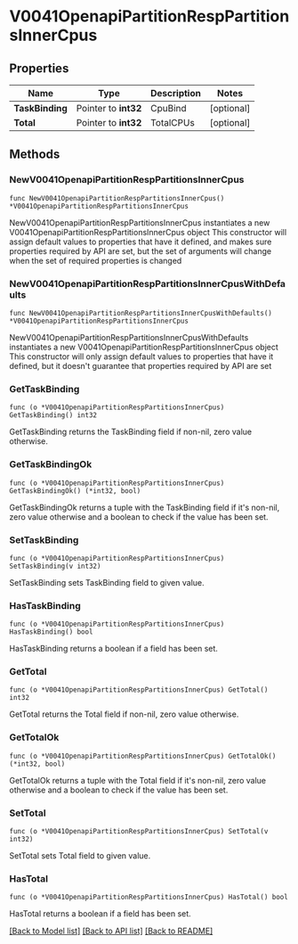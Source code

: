 # V0041OpenapiPartitionRespPartitionsInnerCpus

## Properties

Name | Type | Description | Notes
------------ | ------------- | ------------- | -------------
**TaskBinding** | Pointer to **int32** | CpuBind | [optional] 
**Total** | Pointer to **int32** | TotalCPUs | [optional] 

## Methods

### NewV0041OpenapiPartitionRespPartitionsInnerCpus

`func NewV0041OpenapiPartitionRespPartitionsInnerCpus() *V0041OpenapiPartitionRespPartitionsInnerCpus`

NewV0041OpenapiPartitionRespPartitionsInnerCpus instantiates a new V0041OpenapiPartitionRespPartitionsInnerCpus object
This constructor will assign default values to properties that have it defined,
and makes sure properties required by API are set, but the set of arguments
will change when the set of required properties is changed

### NewV0041OpenapiPartitionRespPartitionsInnerCpusWithDefaults

`func NewV0041OpenapiPartitionRespPartitionsInnerCpusWithDefaults() *V0041OpenapiPartitionRespPartitionsInnerCpus`

NewV0041OpenapiPartitionRespPartitionsInnerCpusWithDefaults instantiates a new V0041OpenapiPartitionRespPartitionsInnerCpus object
This constructor will only assign default values to properties that have it defined,
but it doesn't guarantee that properties required by API are set

### GetTaskBinding

`func (o *V0041OpenapiPartitionRespPartitionsInnerCpus) GetTaskBinding() int32`

GetTaskBinding returns the TaskBinding field if non-nil, zero value otherwise.

### GetTaskBindingOk

`func (o *V0041OpenapiPartitionRespPartitionsInnerCpus) GetTaskBindingOk() (*int32, bool)`

GetTaskBindingOk returns a tuple with the TaskBinding field if it's non-nil, zero value otherwise
and a boolean to check if the value has been set.

### SetTaskBinding

`func (o *V0041OpenapiPartitionRespPartitionsInnerCpus) SetTaskBinding(v int32)`

SetTaskBinding sets TaskBinding field to given value.

### HasTaskBinding

`func (o *V0041OpenapiPartitionRespPartitionsInnerCpus) HasTaskBinding() bool`

HasTaskBinding returns a boolean if a field has been set.

### GetTotal

`func (o *V0041OpenapiPartitionRespPartitionsInnerCpus) GetTotal() int32`

GetTotal returns the Total field if non-nil, zero value otherwise.

### GetTotalOk

`func (o *V0041OpenapiPartitionRespPartitionsInnerCpus) GetTotalOk() (*int32, bool)`

GetTotalOk returns a tuple with the Total field if it's non-nil, zero value otherwise
and a boolean to check if the value has been set.

### SetTotal

`func (o *V0041OpenapiPartitionRespPartitionsInnerCpus) SetTotal(v int32)`

SetTotal sets Total field to given value.

### HasTotal

`func (o *V0041OpenapiPartitionRespPartitionsInnerCpus) HasTotal() bool`

HasTotal returns a boolean if a field has been set.


[[Back to Model list]](../README.md#documentation-for-models) [[Back to API list]](../README.md#documentation-for-api-endpoints) [[Back to README]](../README.md)


